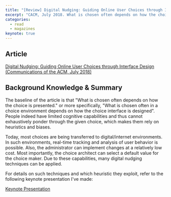 ```yaml
---
title: "[Review] Digital Nudging: Guiding Online User Choices through Interface Design"
excerpt: "CACM, July 2018. What is chosen often depends on how the choice is presented. What are the techniques and heuristics we can exploit?"
categories:
  - read
  - magazines
keynote: true
---
```

## Article
[Digital Nudging: Guiding Online User Choices through Interface Design (Communications of the ACM, July 2018)](https://dl.acm.org/citation.cfm?id=3213765)

## Background Knowledge & Summary

The baseline of the article is that "What is chosen often depends on how the choice is presented." or more specifically, "What is chosen often in a choice environment depends on how the choice interface is designed". People indeed have limited cognitive capabilities and thus cannot exhaustively ponder through the given choice, which makes them rely on heuristics and biases.

Today, most choices are being transferred to digital/internet environments. In such environments, real-time tracking and analysis of user behavior is possible. Also, the administrator can implement changes at a relatively low cost. Most importantly, the choice architect can select a default value for the choice maker. Due to these capabilities, many digital nudging techniques can be applied.

For details on such techniques and which heuristic they exploit, refer to the following keynote presentation I've made:

<a class="embedly-card" data-card-controls="0" href="https://www.icloud.com/keynote/0MluSw-ZDWvE1jUBvAnJkn8oQ">Keynote Presentation</a>
